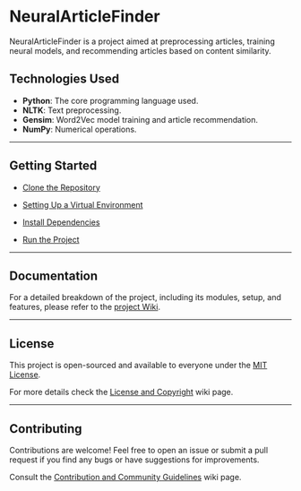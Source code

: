 # NeuralArticleFinder

NeuralArticleFinder is a project aimed at preprocessing articles, training neural models, and recommending articles based on content similarity.

## Technologies Used

- **Python**: The core programming language used.
- **NLTK**: Text preprocessing.
- **Gensim**: Word2Vec model training and article recommendation.
- **NumPy**: Numerical operations.

---

## Getting Started

- [Clone the Repository](https://github.com/renan-siqueira/NeuralArticleFinder/wiki/1.-Setup-&-Installation#1-clone-the-repository)

- [Setting Up a Virtual Environment](https://github.com/renan-siqueira/NeuralArticleFinder/wiki/1.-Setup-&-Installation#2-setting-up-a-virtual-environment)

- [Install Dependencies](https://github.com/renan-siqueira/NeuralArticleFinder/wiki/1.-Setup-&-Installation#3-install-dependencies)

- [Run the Project](https://github.com/renan-siqueira/NeuralArticleFinder/wiki/1.-Setup-&-Installation#4-run-the-project)

---

## Documentation

For a detailed breakdown of the project, including its modules, setup, and features, please refer to the [project Wiki](https://github.com/renan-siqueira/NeuralArticleFinder/wiki).

---

## License

This project is open-sourced and available to everyone under the [MIT License](LICENSE).

For more details check the [License and Copyright](https://github.com/renan-siqueira/NeuralArticleFinder/wiki/License-and-Copyright) wiki page.

---

## Contributing

Contributions are welcome! Feel free to open an issue or submit a pull request if you find any bugs or have suggestions for improvements.

Consult the [Contribution and Community Guidelines](https://github.com/renan-siqueira/NeuralArticleFinder/wiki/Contribution-Guidelines) wiki page.
